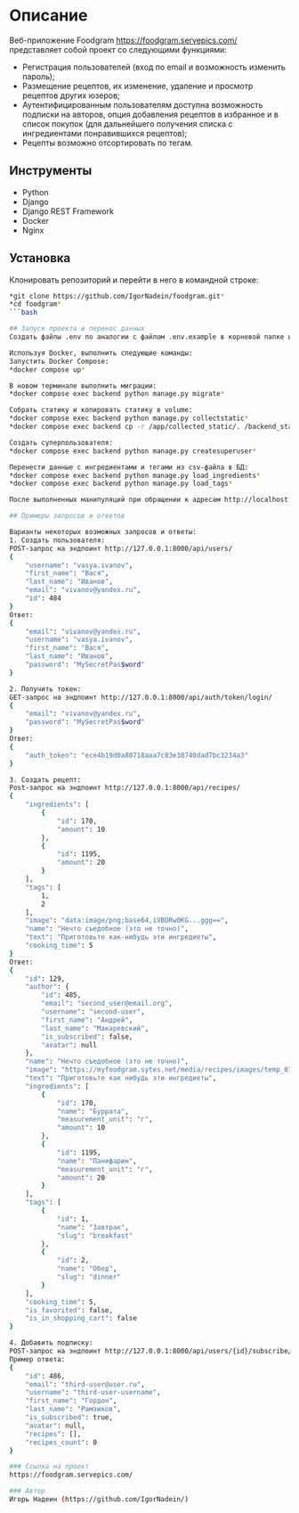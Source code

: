 # Описание
Веб-приложение Foodgram https://foodgram.servepics.com/ представляет собой проект со следующими функциями:

* Регистрация пользователей (вход по email и возможность изменить пароль);
* Размещение рецептов, их изменение, удаление и просмотр рецептов других юзеров;
* Аутентифицированным пользователям доступна возможность подписки на авторов, опция добавления рецептов
в избранное и в список покупок (для дальнейшего получения списка с ингредиентами понравившихся рецептов);
* Рецепты возможно отсортировать по тегам.

## Инструменты
* Python
* Django
* Django REST Framework
* Docker
* Nginx

## Установка
Клонировать репозиторий и перейти в него в командной строке:  
```bash
*git clone https://github.com/IgorNadein/foodgram.git*  
*cd foodgram*
```bash

## Запуск проекта и перенос данных
Cоздать файлы .env по аналогии с файлом .env.example в корневой папке и директории ./backend/foodgram_backend.

Используя Docker, выполнить следующие команды:  
Запустить Docker Compose:  
*docker compose up*

В новом терминале выполнить миграции:  
*docker compose exec backend python manage.py migrate*

Cобрать статику и копировать статику в volume:  
*docker compose exec backend python manage.py collectstatic*  
*docker compose exec backend cp -r /app/collected_static/. /backend_static/static/*

Создать суперпользователя:  
*docker compose exec backend python manage.py createsuperuser*

Перенести данные с ингредиентами и тегами из csv-файла в БД:  
*docker compose exec backend python manage.py load_ingredients* 
*docker compose exec backend python manage.py load_tags* 

После выполненных манипуляций при обращении к адресам http://localhost:8000/ и http://localhost:8000/admin/ должны отобразиться главная страница веб-приложения и админка Foodgram соответственно.

## Примеры запросов и ответов

Варианты некоторых возможных запросов и ответы:  
1. Создать пользователя:  
POST-запрос на эндпоинт http://127.0.0.1:8000/api/users/  
{
    "username": "vasya.ivanov",
    "first_name": "Вася",
    "last_name": "Иванов",
    "email": "vivanov@yandex.ru",
    "id": 484
}  
Ответ:  
{
    "email": "vivanov@yandex.ru",
    "username": "vasya.ivanov",
    "first_name": "Вася",
    "last_name": "Иванов",
    "password": "MySecretPas$word"
}

2. Получить токен:  
GET-запрос на эндпоинт http://127.0.0.1:8000/api/auth/token/login/  
{
    "email": "vivanov@yandex.ru",
    "password": "MySecretPas$word"
}  
Ответ:  
{
    "auth_token": "ece4b19d0a80718aaa7c83e38740dad7bc3234a3"
}

3. Создать рецепт:  
Post-запрос на эндпоинт http://127.0.0.1:8000/api/recipes/  
{
    "ingredients": [
        {
            "id": 170,
            "amount": 10
        },
        {
            "id": 1195,
            "amount": 20
        }
    ],
    "tags": [
        1,
        2
    ],
    "image": "data:image/png;base64,iVBORw0KG...ggg==",
    "name": "Нечто съедобное (это не точно)",
    "text": "Приготовьте как-нибудь эти ингредиеты",
    "cooking_time": 5
}  
Ответ:  
{
    "id": 129,
    "author": {
        "id": 485,
        "email": "second_user@email.org",
        "username": "second-user",
        "first_name": "Андрей",
        "last_name": "Макаревский",
        "is_subscribed": false,
        "avatar": null
    },
    "name": "Нечто съедобное (это не точно)",
    "image": "https://myfoodgram.sytes.net/media/recipes/images/temp_01T4vy0.png",
    "text": "Приготовьте как нибудь эти ингредиеты",
    "ingredients": [
        {
            "id": 170,
            "name": "Буррата",
            "measurement_unit": "г",
            "amount": 10
        },
        {
            "id": 1195,
            "name": "Панифарин",
            "measurement_unit": "г",
            "amount": 20
        }
    ],
    "tags": [
        {
            "id": 1,
            "name": "Завтрак",
            "slug": "breakfast"
        },
        {
            "id": 2,
            "name": "Обед",
            "slug": "dinner"
        }
    ],
    "cooking_time": 5,
    "is_favorited": false,
    "is_in_shopping_cart": false
}

4. Добавить подписку:  
POST-запрос на эндпоинт http://127.0.0.1:8000/api/users/{id}/subscribe/  
Пример ответа:  
{
    "id": 486,
    "email": "third-user@user.ru",
    "username": "third-user-username",
    "first_name": "Гордон",
    "last_name": "Рамзиков",
    "is_subscribed": true,
    "avatar": null,
    "recipes": [],
    "recipes_count": 0
}

### Ссылка на проект
https://foodgram.servepics.com/

### Автор
Игорь Надеин (https://github.com/IgorNadein/)
